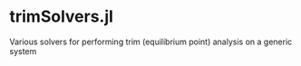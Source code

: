 # trimSolvers.jl
Various solvers for performing trim (equilibrium point) analysis on a generic system
